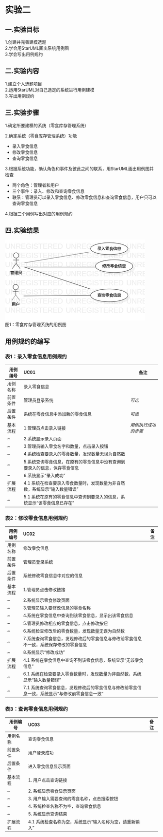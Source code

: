 # 实验二

## 一.实验目标

1.创建并完善建模选题  
2.学会用StarUML画出系统用例图  
3.学会写出用例规约

## 二.实验内容

1.建立个人选题项目  
2.运用StarUML对自己选定的系统进行用例建模  
3.写出用例规约

## 三.实验步骤

1.确定所要建模的系统（零食库存管理系统）

2.确定系统（零食库存管理系统）功能  
- 录入零食信息  
- 修改零食信息  
- 查询零食信息

3.根据系统功能，确认角色和事件及彼此之间的联系，用StarUML画出用例图并检查  
- 两个角色：管理者和用户  
- 三个事件：录入、修改和查询零食信息  
- 联系：管理员可以录入零食信息、修改零食信息和查询零食信息，用户只可以查询零食信息

4.根据三个用例写出对应的用例规约

## 四.实验结果

![用例图](./Lab2_UseCaseDiagram.jpg)  
图1：零食库存管理系统的用例图

## 用例规约的编写

### 表1：录入零食信息用例规约  

用例编号  | UC01 | 备注  
-|:-|-  
用例名称  | 录入零食信息 |   
前置条件  | 管理员登录系统 | *可选*   
后置条件  | 系统在零食信息中添加新的零食信息 | *可选*   
基本流程  | 1.管理员点击录入链接 |*用例执行成功的步骤*    
~| 2.系统显示录入页面 |   
~| 3.管理员输入零食名字和数量，点击录入按钮 |  
~| 4.系统检查要录入的零食数量，发现数量无误为自然数 |  
~| 5.系统查询零食信息，在原有的零食信息中没有查询到要录入的信息，保存零食信息 |   
~| 6.系统显示“录入成功” |  
扩展流程  | 4.1 系统在检查要录入零食数量时，发现数量为非自然数，系统显示“输入数量错误” |   
~| 5.1 系统在原有的零食信息中查询到要录入的信息，系统显示“该零食信息已存在” |  

### 表2：修改零食信息用例规约  

用例编号  | UC02 | 备注  
-|:-|-  
用例名称  | 修改零食信息 |   
前置条件  | 管理员登录系统 |   
后置条件  | 系统修改零食信息中对应的信息 | 
基本流程  | 1.管理员点击修改链接 |   
~| 2.系统显示零食修改页面 |  
~| 3.管理员输入要修改信息的零食名称 |  
~| 4.系统在零食信息中查询到该零食信息，显示出该零食信息 |  
~| 5.管理员修改相应的零食信息，点击修改按钮 |  
~| 6.系统检查修改后的零食数量，发现数量无误为自然数 |    
~| 7.系统查询零食信息，发现修改后的零食信息与修改前零食信息不一致，系统保存修改的零食信息 | 
~| 8.系统显示“修改成功” |  
扩展流程  | 4.1 系统在零食信息中查询不到该零食信息，系统显示“无该零食信息” |
~| 6.1 系统在检查要录入零食数量时，发现数量为非自然数，系统显示“输入数量错误” |   
~| 7.1 系统查询零食信息，发现修改后的零食信息与修改前零食信息一致，系统显示“与修改前零食信息一致” |  


### 表3：查询零食信息用例规约  

用例编号  | UC03 | 备注  
-|:-|-  
用例名称  | 查询零食信息 |    
前置条件  | 用户登录成功 |   
后置条件  | 进入零食信息显示页面 |  
基本流程  | 1. 用户点击查询链接 |  
~| 2. 系统显示零食显示页面 |
~| 3. 用户输入需要查询的零食名称，点击搜索按钮 |
~| 4. 系统检查名称不为空，查询零食信息|
~| 5. 系统显示查询结果|
扩展流程  | 4.1 系统检查名称为空，系统显示“输入名称为空，请重新输入”|
